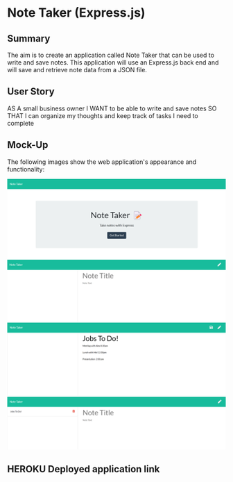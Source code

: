 # Note Taker (Express.js)

## Summary

The aim is to create an application called Note Taker that can be used to write and save notes. This application will use an Express.js back end and will save and retrieve note data from a JSON file.

## User Story

AS A small business owner
I WANT to be able to write and save notes
SO THAT I can organize my thoughts and keep track of tasks I need to complete

## Mock-Up

The following images show the web application's appearance and functionality:

![initial page.](./assets/1.png)
![ready for new notes.](./assets/2.png)
![new note saved.](./assets/3.png)
![view all saved notes on left hand side.](./assets/4.png)

## HEROKU Deployed application link
